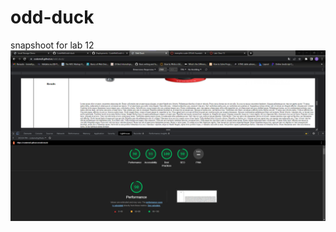 # odd-duck

snapshoot for lab 12
![snapshoot for lab 12](https://github.com/CodeMell/odd-duck/blob/main/Screenshot%202023-03-21%20150626.png)
